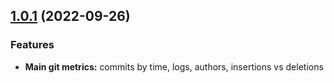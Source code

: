 ## [1.0.1]() (2022-09-26)

### Features

* **Main git metrics:** commits by time, logs, authors, insertions vs deletions
